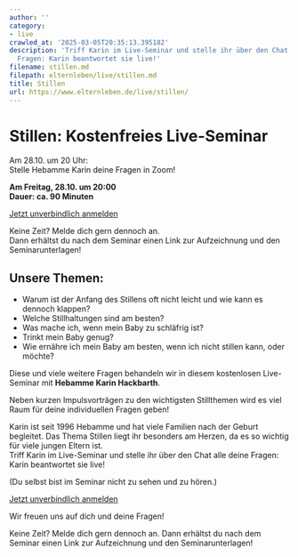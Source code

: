 ```yaml
---
author: ''
category:
- live
crawled_at: '2025-03-05T20:35:13.395182'
description: 'Triff Karin im Live-Seminar und stelle ihr über den Chat alle deine
  Fragen: Karin beantwortet sie live!'
filename: stillen.md
filepath: elternleben/live/stillen.md
title: Stillen
url: https://www.elternleben.de/live/stillen/
---
```




#  Stillen: Kostenfreies Live-Seminar

Am 28.10. um 20 Uhr:  
Stelle Hebamme Karin deine Fragen in Zoom!

**Am Freitag, 28.10. um 20:00  
Dauer: ca. 90 Minuten**

[Jetzt unverbindlich
anmelden](https://us06web.zoom.us/webinar/register/WN_nDFJwKwFRaagZYE6AWlaAA)

Keine Zeit? Melde dich gern dennoch an.  
Dann erhältst du nach dem Seminar einen Link zur Aufzeichnung und den
Seminarunterlagen!

##  Unsere Themen:

  * Warum ist der Anfang des Stillens oft nicht leicht und wie kann es dennoch klappen?
  * Welche Stillhaltungen sind am besten?
  * Was mache ich, wenn mein Baby zu schläfrig ist?
  * Trinkt mein Baby genug?
  * Wie ernähre ich mein Baby am besten, wenn ich nicht stillen kann, oder möchte?

Diese und viele weitere Fragen behandeln wir in diesem kostenlosen Live-
Seminar mit **Hebamme Karin Hackbarth**.

Neben kurzen Impulsvorträgen zu den wichtigsten Stillthemen wird es viel Raum
für deine individuellen Fragen geben!



Karin ist seit 1996 Hebamme und hat viele Familien nach der Geburt begleitet.
Das Thema Stillen liegt ihr besonders am Herzen, da es so wichtig für viele
jungen Eltern ist.  
Triff Karin im Live-Seminar und stelle ihr über den Chat alle deine Fragen:
Karin beantwortet sie live!

(Du selbst bist im Seminar nicht zu sehen und zu hören.)

[Jetzt unverbindlich
anmelden](https://us06web.zoom.us/webinar/register/WN_nDFJwKwFRaagZYE6AWlaAA)

Wir freuen uns auf dich und deine Fragen!

Keine Zeit? Melde dich gern dennoch an. Dann erhältst du nach dem Seminar
einen Link zur Aufzeichnung und den Seminarunterlagen!

